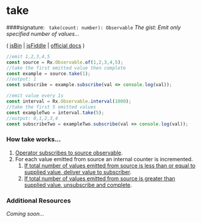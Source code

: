 # take

####signature: ` take(count: number): Observable`
*The gist: Emit only specified number of values...*

( [jsBin](http://jsbin.com/zeputevule/1/edit?js,console) | [jsFiddle](https://jsfiddle.net/d3pn27dv/12/) | [official docs](http://reactivex.io/rxjs/class/es6/Observable.js~Observable.html#instance-method-take) )

```js
//emit 1,2,3,4,5
const source = Rx.Observable.of(1,2,3,4,5);
//take the first emitted value then complete
const example = source.take(1);
//output: 1
const subscribe = example.subscribe(val => console.log(val));

//emit value every 1s
const interval = Rx.Observable.interval(1000);
//take the first 5 emitted values
const exampleTwo = interval.take(5);
//output: 0,1,2,3,4
const subscribeTwo = exampleTwo.subscribe(val => console.log(val));
```

### How take works...
1. [Operator subscribes to source observable](https://github.com/ReactiveX/rxjs/blob/master/src/operator/take.ts#L60).
2. For each value emitted from source an internal counter is incremented.
    1. [If total number of values emitted from source is less than or equal to supplied value, deliver value to subscriber](https://github.com/ReactiveX/rxjs/blob/master/src/operator/take.ts#L78-L79).
    2. [If total number of values emitted from source is greater than supplied value, unsubscribe and complete](https://github.com/ReactiveX/rxjs/blob/master/src/operator/take.ts#L80-L83).


### Additional Resources
*Coming soon...*